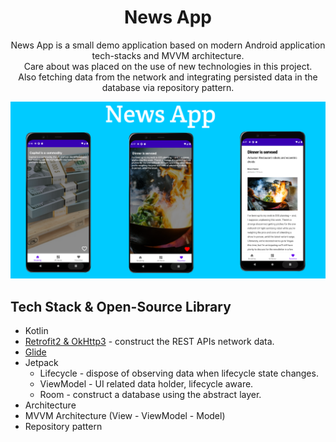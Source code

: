 <h1 align="center">News App</h1>

<p align="center">
News App is a small demo application based on modern Android application tech-stacks and MVVM architecture.<br>Care about was placed on the use of new technologies in this project.<br>
Also fetching data from the network and integrating persisted data in the database via repository pattern.
</p>

<p align="center">
<img src="/images/news.png"/>
</p>

## Tech Stack & Open-Source Library
- Kotlin
- [Retrofit2 & OkHttp3](https://github.com/square/retrofit) - construct the REST APIs network data.
- [Glide](https://github.com/bumptech/glide)
- Jetpack
  - Lifecycle - dispose of observing data when lifecycle state changes.
  - ViewModel - UI related data holder, lifecycle aware.
  - Room - construct a database using the abstract layer.
 - Architecture
  -  MVVM Architecture (View - ViewModel - Model)
  -  Repository pattern
